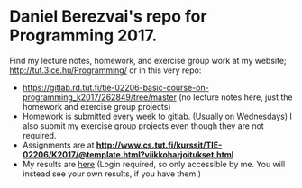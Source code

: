 # Daniel Berezvai's repo for Programming 2017.
Find my lecture notes, homework, and exercise group work at my website; <http://tut.3ice.hu/Programming/> or in this very repo:
* <https://gitlab.rd.tut.fi/tie-02206-basic-course-on-programming_k2017/262849/tree/master> (no lecture notes here, just the homework and exercise group projects)
* Homework is submitted every week to gitlab. (Usually on Wednesdays) I also submit my exercise group projects even though they are not required.
* Assignments are at **http://www.cs.tut.fi/kurssit/TIE-02206/K2017/@template.html?viikkoharjoitukset.html**
* My results are [here](https://www.cs.tut.fi/~basic/K2017/@template.html?omasivu.html) (Login required, so only accessible by me. You will instead see your own results, if you have them.)